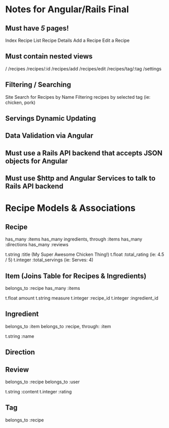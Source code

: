 # Notes for Angular/Rails Final

## Must have *5* pages!
  Index
  Recipe List
  Recipe Details
  Add a Recipe
  Edit a Recipe

## Must contain nested views
  /
  /recipes
  /recipes/:id
  /recipes/add
  /recipes/edit
  /recipes/tag/:tag
  /settings

## Filtering / Searching
  Site Search for Recipes by Name
  Filtering recipes by selected tag (ie: chicken, pork)

## Servings Dynamic Updating
## Data Validation via Angular
## Must use a Rails API backend that accepts JSON objects for Angular
## Must use $http and Angular Services to talk to Rails API backend


# Recipe Models & Associations

## Recipe
  has_many :items
  has_many ingredients, through :items
  has_many :directions
  has_many :reviews

t.string :title (My Super Awesome Chicken Thing!)
t.float :total_rating (ie: 4.5 / 5)
t.integer :total_servings (ie: Serves: 4)

## Item (Joins Table for Recipes & Ingredients)
  belongs_to :recipe
  has_many :items

t.float amount
t.string measure
t.integer :recipe_id
t.integer :ingredient_id


## Ingredient
  belongs_to :item
  belongs_to :recipe, through: :item

t.string :name

## Direction


## Review
  belongs_to :recipe
  belongs_to :user

t.string :content
t.integer :rating

## Tag
  belongs_to :recipe
